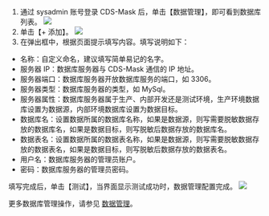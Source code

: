 1. 通过 sysadmin 账号登录 CDS-Mask 后，单击【数据管理】，即可看到数据库列表。
 ![](https://main.qcloudimg.com/raw/3fac6acc724ea2bf534223b54ff14784.png)
2. 单击【+ 添加】。
 ![](https://main.qcloudimg.com/raw/f1eb80a40f7126a906039b264c954ab8.png)
3. 在弹出框中，根据页面提示填写内容。填写说明如下：
 - 名称：自定义命名，建议填写简单易记的名字。
 - 服务器 IP：数据库服务器与 CDS-Mask 通信的 IP 地址。
 - 服务器端口：数据库服务器开放数据库服务的端口，如 3306。
 - 服务器类型：数据库服务器的类型，如 MySql。
 - 服务器属性：数据库服务器属于生产、内部开发还是测试环境，生产环境数据库设置为数据源，内部环境数据库设置为数据目标。
 - 数据库名：设置数据所属的数据库名称，如果是数据源，则写需要脱敏数据存放的数据库名，如果是数据目标，则写脱敏后数据存放的数据库名。
 - 数据表名：设置数据所属的数据表名称，如果是数据源，则写需要脱敏数据存放的数据表名，如果是数据目标，则写脱敏后数据存放的数据表名。
 - 用户名：数据库服务器的管理员账户。
 - 密码：数据库服务器的管理员密码。
 
 填写完成后，单击【测试】，当界面显示测试成功时，数据管理配置完成。
![](https://main.qcloudimg.com/raw/16ee3262aade875cfb337eb3e0c3af40.png)
 
更多数据库管理操作，请参见 [数据管理](https://cloud.tencent.com/document/product/882/19410)。
